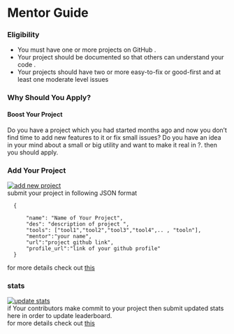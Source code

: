 # Mentor Guide

### Eligibility
 - You must have one or more projects on GitHub .
 - Your project should be documented so that others can understand your code .
 - Your projects should have two or more easy-to-fix or good-first and at least one
moderate level issues

### Why Should You Apply?
#### Boost Your Project
  Do you have a project which you had started months ago and now you
  don’t find time to add new features to it or fix small issues?
  Do you have an idea in your mind about a small or big
  utility and want to make it real in ?.
  then you should apply.

### Add Your Project
[![add new project](https://img.shields.io/badge/add%20new-project-brightgreen.svg)](https://github.com/whoami-shubham/Summer_of_Code/issues/new?assignees=&labels=new+project&template=new-project.md&title=new+project)
<br/>
 submit your project in following JSON format <br/>

      { 

          "name": "Name of Your Project", 
          "des": "description of project ", 
          "tools": ["tool1","tool2","tool3","tool4",.. , "tooln"], 
          "mentor":"your name", 
          "url":"project github link",
          "profile_url":"link of your github profile"
      }




for more details check out [this](https://github.com/whoami-shubham/Summer_of_Code/issues/1)
<br/>
### stats
 [![update stats](https://img.shields.io/badge/submit-stats-orange.svg)](https://github.com/whoami-shubham/Summer_of_Code/issues/new?assignees=&labels=stats&template=contributor-stats.md&title=stats)
 <br/>
 if Your contributors make commit to your project then submit updated stats here in order to update
 leaderboard. <br/>
 for more details check out [this](https://github.com/whoami-shubham/Summer_of_Code/issues/3)
